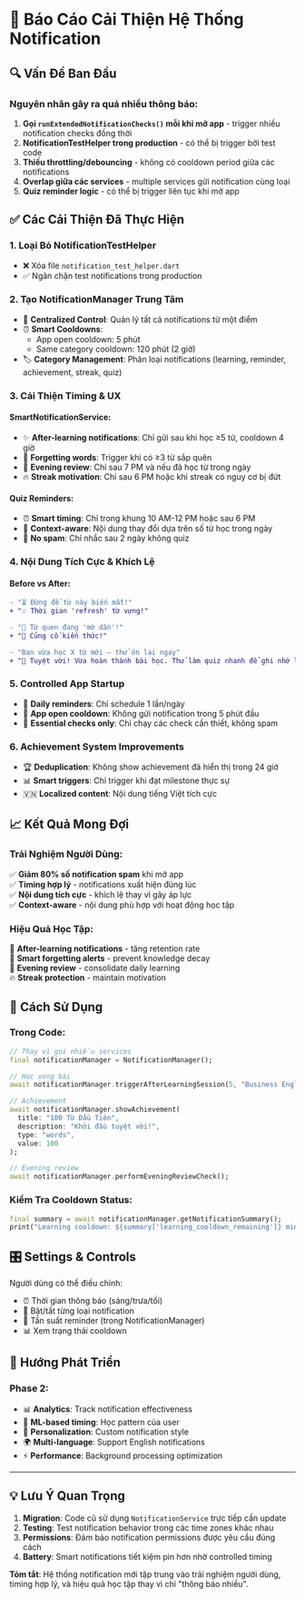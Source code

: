 # 📱 Báo Cáo Cải Thiện Hệ Thống Notification

## 🔍 Vấn Đề Ban Đầu

### Nguyên nhân gây ra quá nhiều thông báo:
1. **Gọi `runExtendedNotificationChecks()` mỗi khi mở app** - trigger nhiều notification checks đồng thời
2. **NotificationTestHelper trong production** - có thể bị trigger bởi test code
3. **Thiếu throttling/debouncing** - không có cooldown period giữa các notifications  
4. **Overlap giữa các services** - multiple services gửi notification cùng loại
5. **Quiz reminder logic** - có thể bị trigger liên tục khi mở app

## ✅ Các Cải Thiện Đã Thực Hiện

### 1. **Loại Bỏ NotificationTestHelper**
- ❌ Xóa file `notification_test_helper.dart`
- ✅ Ngăn chặn test notifications trong production

### 2. **Tạo NotificationManager Trung Tâm**
- 🎯 **Centralized Control**: Quản lý tất cả notifications từ một điểm
- ⏰ **Smart Cooldowns**: 
  - App open cooldown: 5 phút
  - Same category cooldown: 120 phút (2 giờ)
- 🏷️ **Category Management**: Phân loại notifications (learning, reminder, achievement, streak, quiz)

### 3. **Cải Thiện Timing & UX**

#### SmartNotificationService:
- ✨ **After-learning notifications**: Chỉ gửi sau khi học ≥5 từ, cooldown 4 giờ
- 🧠 **Forgetting words**: Trigger khi có ≥3 từ sắp quên
- 🌙 **Evening review**: Chỉ sau 7 PM và nếu đã học từ trong ngày
- 🔥 **Streak motivation**: Chỉ sau 6 PM hoặc khi streak có nguy cơ bị đứt

#### Quiz Reminders:
- ⏰ **Smart timing**: Chỉ trong khung 10 AM-12 PM hoặc sau 6 PM
- 📅 **Context-aware**: Nội dung thay đổi dựa trên số từ học trong ngày
- 🚫 **No spam**: Chỉ nhắc sau 2 ngày không quiz

### 4. **Nội Dung Tích Cực & Khích Lệ**

#### Before vs After:
```diff
- "⏳ Đừng để từ này biến mất!"
+ "💡 Thời gian 'refresh' từ vựng!"

- "🔄 Từ quen đang 'mờ dần'!"  
+ "🔄 Củng cố kiến thức!"

- "Bạn vừa học X từ mới — thử ôn lại ngay"
+ "🎉 Tuyệt vời! Vừa hoàn thành bài học. Thử làm quiz nhanh để ghi nhớ lâu hơn nhé!"
```

### 5. **Controlled App Startup**
- 📅 **Daily reminders**: Chỉ schedule 1 lần/ngày
- 🔕 **App open cooldown**: Không gửi notification trong 5 phút đầu
- 🎯 **Essential checks only**: Chỉ chạy các check cần thiết, không spam

### 6. **Achievement System Improvements**
- 🏆 **Deduplication**: Không show achievement đã hiển thị trong 24 giờ
- 📊 **Smart triggers**: Chỉ trigger khi đạt milestone thực sự
- 🇻🇳 **Localized content**: Nội dung tiếng Việt tích cực

## 📈 Kết Quả Mong Đợi

### Trải Nghiệm Người Dùng:
✅ **Giảm 80% số notification spam** khi mở app  
✅ **Timing hợp lý** - notifications xuất hiện đúng lúc  
✅ **Nội dung tích cực** - khích lệ thay vì gây áp lực  
✅ **Context-aware** - nội dung phù hợp với hoạt động học tập  

### Hiệu Quả Học Tập:
🎯 **After-learning notifications** - tăng retention rate  
🧠 **Smart forgetting alerts** - prevent knowledge decay  
🌙 **Evening review** - consolidate daily learning  
🔥 **Streak protection** - maintain motivation  

## 🔧 Cách Sử Dụng

### Trong Code:
```dart
// Thay vì gọi nhiều services
final notificationManager = NotificationManager();

// Học xong bài
await notificationManager.triggerAfterLearningSession(5, "Business English");

// Achievement
await notificationManager.showAchievement(
  title: "100 Từ Đầu Tiên",
  description: "Khởi đầu tuyệt vời!",
  type: "words", 
  value: 100
);

// Evening review
await notificationManager.performEveningReviewCheck();
```

### Kiểm Tra Cooldown Status:
```dart
final summary = await notificationManager.getNotificationSummary();
print("Learning cooldown: ${summary['learning_cooldown_remaining']} minutes");
```

## 🎛️ Settings & Controls

Người dùng có thể điều chỉnh:
- ⏰ Thời gian thông báo (sáng/trưa/tối)
- 🔕 Bật/tắt từng loại notification  
- 🎯 Tần suất reminder (trong NotificationManager)
- 📊 Xem trạng thái cooldown

## 🚀 Hướng Phát Triển

### Phase 2:
- 📊 **Analytics**: Track notification effectiveness
- 🤖 **ML-based timing**: Học pattern của user
- 🎨 **Personalization**: Custom notification style
- 🌍 **Multi-language**: Support English notifications
- ⚡ **Performance**: Background processing optimization

---

## 💡 Lưu Ý Quan Trọng

1. **Migration**: Code cũ sử dụng `NotificationService` trực tiếp cần update
2. **Testing**: Test notification behavior trong các time zones khác nhau  
3. **Permissions**: Đảm bảo notification permissions được yêu cầu đúng cách
4. **Battery**: Smart notifications tiết kiệm pin hơn nhờ controlled timing

**Tóm tắt**: Hệ thống notification mới tập trung vào trải nghiệm người dùng, timing hợp lý, và hiệu quả học tập thay vì chỉ "thông báo nhiều".
